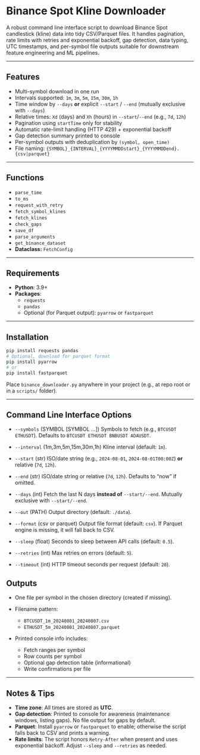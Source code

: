 # Binance Spot Kline Downloader

A robust command line interface script to download Binance Spot candlestick (kline) data into tidy CSV/Parquet files. It handles pagination, rate limits with retries and exponential backoff, gap detection, data typing, UTC timestamps, and per-symbol file outputs suitable for downstream feature engineering and ML pipelines.

---

## Features

- Multi-symbol download in one run
- Intervals supported: `1m`, `3m`, `5m`, `15m`, `30m`, `1h`
- Time window by `--days` **or** explicit `--start` / `--end` (mutually exclusive with `--days`)
- Relative times: `Xd` (days) and `Xh` (hours) in `--start`/`--end` (e.g., `7d`, `12h`)
- Pagination using `startTime` only for stability
- Automatic rate-limit handling (HTTP 429) + exponential backoff
- Gap detection summary printed to console
- Per-symbol outputs with deduplication by `(symbol, open_time)`
- File naming: `{SYMBOL}_{INTERVAL}_{YYYYMMDDstart}_{YYYYMMDDend}.{csv|parquet}`

---

## Functions

- `parse_time`
- `to_ms`
- `request_with_retry`
- `fetch_symbol_klines`
- `fetch_klines`
- `check_gaps`
- `save_df`
- `parse_arguments`
- `get_binance_dataset`
- **Dataclass:** `FetchConfig`

___

## Requirements

- **Python**: 3.9+
- **Packages**:
    - `requests`
    - `pandas`
    - Optional (for Parquet output): `pyarrow` or `fastparquet`

---

## Installation

```bash
pip install requests pandas
# Optional, download for parquet format
pip install pyarrow
# or
pip install fastparquet
```

Place `binance_downloader.py` anywhere in your project (e.g., at repo root or in a `scripts/` folder).

---

## Command Line Interface Options

- `--symbols` (SYMBOL [SYMBOL ...])
  Symbols to fetch (e.g., `BTCUSDT ETHUSDT`). Defaults to `BTCUSDT ETHUSDT BNBUSDT ADAUSDT`.

- `--interval` (1m,3m,5m,15m,30m,1h)
  Kline interval (default: `1m`).

- `--start` (str)
  ISO/date string (e.g., `2024-08-01`, `2024-08-01T00:00Z`) **or** relative (`7d`, `12h`).

- `--end` (str)
  ISO/date string or relative (`7d`, `12h`). Defaults to “now” if omitted.

- `--days` (int)
  Fetch the last N days **instead of** `--start/--end`. Mutually exclusive with `--start/--end`.

- `--out` (PATH)
  Output directory (default: `./data`).

- `--format` (csv or parquet)
  Output file format (default: `csv`). If Parquet engine is missing, it will fall back to CSV.

- `--sleep` (float)
  Seconds to sleep between API calls (default: `0.5`).

- `--retries` (int)
  Max retries on errors (default: `5`).

- `--timeout` (int)
  HTTP timeout seconds per request (default: `20`).

## Outputs

- One file per symbol in the chosen directory (created if missing).
- Filename pattern:
  - `BTCUSDT_1m_20240801_20240807.csv`
  - `ETHUSDT_5m_20240801_20240807.parquet`

- Printed console info includes:
  - Fetch ranges per symbol
  - Row counts per symbol
  - Optional gap detection table (informational)
  - Write confirmations per file

---

## Notes & Tips

- **Time zone**: All times are stored as **UTC**.
- **Gap detection**: Printed to console for awareness (maintenance windows, listing gaps). No file output for gaps by default.
- **Parquet**: Install `pyarrow` or `fastparquet` to enable; otherwise the script falls back to CSV and prints a warning.
- **Rate limits**: The script honors `Retry-After` when present and uses exponential backoff. Adjust `--sleep` and `--retries` as needed.